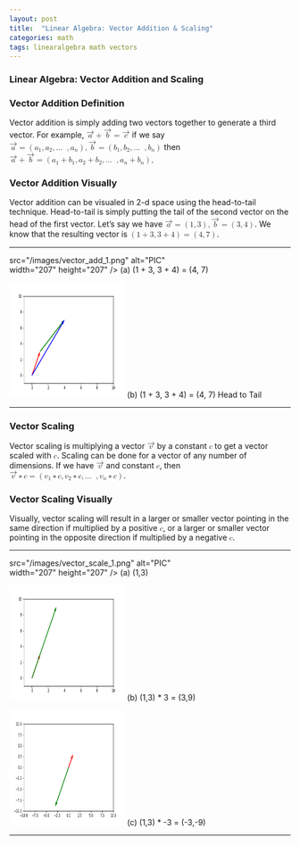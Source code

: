 ```yaml
---
layout: post
title:  "Linear Algebra: Vector Addition & Scaling"
categories: math
tags: linearalgebra math vectors
---
```


<?xml version="1.0" encoding="iso-8859-1" ?> 
<body 
>
   <h3 class="likesectionHead"><a 
 id="x1-1000"></a>Linear Algebra: Vector Addition and Scaling</h3>
<!--l. 12--><p class="noindent" >
</p>
   <h3 class="likesectionHead"><a 
 id="x1-2000"></a>Vector Addition Definition</h3>
<!--l. 13--><p class="noindent" >Vector addition is simply adding two vectors together to generate a third vector. For
example, <!--l. 14--><math 
 xmlns="http://www.w3.org/1998/Math/MathML" display="inline" ><mover 
accent="true"><mrow 
><mi 
>a</mi></mrow><mo accent="true">&#x2192;</mo></mover> <mo 
class="MathClass-bin">+</mo> <mover 
accent="true"><mrow 
><mi 
>b</mi></mrow><mo accent="true">&#x2192;</mo></mover> <mo 
class="MathClass-rel">=</mo> <mover 
accent="true"><mrow 
><mi 
>c</mi></mrow><mo accent="true">&#x2192;</mo></mover></math>
if we say <!--l. 14--><math 
 xmlns="http://www.w3.org/1998/Math/MathML" display="inline" ><mover 
accent="true"><mrow 
><mi 
>a</mi></mrow><mo accent="true">&#x2192;</mo></mover> <mo 
class="MathClass-rel">=</mo> <mrow ><mo 
class="MathClass-open">(</mo><mrow><msub><mrow 
><mi 
>a</mi></mrow><mrow 
><mn>1</mn></mrow></msub 
><mo 
class="MathClass-punc">,</mo><msub><mrow 
><mi 
>a</mi></mrow><mrow 
><mn>2</mn></mrow></msub 
><mo 
class="MathClass-punc">,</mo><mi 
class="MathClass-op">&#x2026;</mi><mo> &ApplyFunction;<!--FUNCTION APPLICATION--></mo><mo 
class="MathClass-punc">,</mo><msub><mrow 
><mi 
>a</mi></mrow><mrow 
><mi 
>n</mi></mrow></msub 
></mrow><mo 
class="MathClass-close">)</mo></mrow><mo 
class="MathClass-punc">,</mo><mover 
accent="true"><mrow 
><mi 
>b</mi></mrow><mo accent="true">&#x2192;</mo></mover> <mo 
class="MathClass-rel">=</mo> <mrow ><mo 
class="MathClass-open">(</mo><mrow><msub><mrow 
><mi 
>b</mi></mrow><mrow 
><mn>1</mn></mrow></msub 
><mo 
class="MathClass-punc">,</mo><msub><mrow 
><mi 
>b</mi></mrow><mrow 
><mn>2</mn></mrow></msub 
><mo 
class="MathClass-punc">,</mo><mi 
class="MathClass-op">&#x2026;</mi><mo> &ApplyFunction;<!--FUNCTION APPLICATION--></mo><mo 
class="MathClass-punc">,</mo><msub><mrow 
><mi 
>b</mi></mrow><mrow 
><mi 
>n</mi></mrow></msub 
></mrow><mo 
class="MathClass-close">)</mo></mrow></math>
then <!--l. 14--><math 
 xmlns="http://www.w3.org/1998/Math/MathML" display="inline" ><mover 
accent="true"><mrow 
><mi 
>a</mi></mrow><mo accent="true">&#x2192;</mo></mover> <mo 
class="MathClass-bin">+</mo> <mover 
accent="true"><mrow 
><mi 
>b</mi></mrow><mo accent="true">&#x2192;</mo></mover> <mo 
class="MathClass-rel">=</mo> <mrow ><mo 
class="MathClass-open">(</mo><mrow><msub><mrow 
><mi 
>a</mi></mrow><mrow 
><mn>1</mn></mrow></msub 
> <mo 
class="MathClass-bin">+</mo> <msub><mrow 
><mi 
>b</mi></mrow><mrow 
><mn>1</mn></mrow></msub 
><mo 
class="MathClass-punc">,</mo><msub><mrow 
><mi 
>a</mi></mrow><mrow 
><mn>2</mn></mrow></msub 
> <mo 
class="MathClass-bin">+</mo> <msub><mrow 
><mi 
>b</mi></mrow><mrow 
><mn>2</mn></mrow></msub 
><mo 
class="MathClass-punc">,</mo><mi 
class="MathClass-op">&#x2026;</mi><mo> &ApplyFunction;<!--FUNCTION APPLICATION--></mo><mo 
class="MathClass-punc">,</mo><msub><mrow 
><mi 
>a</mi></mrow><mrow 
><mi 
>n</mi></mrow></msub 
> <mo 
class="MathClass-bin">+</mo> <msub><mrow 
><mi 
>b</mi></mrow><mrow 
><mi 
>n</mi></mrow></msub 
></mrow><mo 
class="MathClass-close">)</mo></mrow></math>.
</p><!--l. 16--><p class="noindent" >
</p>
   <h3 class="likesectionHead"><a 
 id="x1-3000"></a>Vector Addition Visually</h3>
<!--l. 17--><p class="noindent" >Vector addition can be visualed in 2-d space using the head-to-tail technique. Head-to-tail is
simply putting the tail of the second vector on the head of the first vector. Let&#x2019;s say we have
<!--l. 19--><math 
 xmlns="http://www.w3.org/1998/Math/MathML" display="inline" ><mover 
accent="true"><mrow 
><mi 
>a</mi></mrow><mo accent="true">&#x2192;</mo></mover> <mo 
class="MathClass-rel">=</mo> <mrow ><mo 
class="MathClass-open">(</mo><mrow><mn>1</mn><mo 
class="MathClass-punc">,</mo><mn>3</mn></mrow><mo 
class="MathClass-close">)</mo></mrow><mo 
class="MathClass-punc">,</mo><mover 
accent="true"><mrow 
><mi 
>b</mi></mrow><mo accent="true">&#x2192;</mo></mover> <mo 
class="MathClass-rel">=</mo> <mrow ><mo 
class="MathClass-open">(</mo><mrow><mn>3</mn><mo 
class="MathClass-punc">,</mo><mn>4</mn></mrow><mo 
class="MathClass-close">)</mo></mrow></math>. We know that the
resulting vector is <!--l. 20--><math 
 xmlns="http://www.w3.org/1998/Math/MathML" display="inline" ><mrow ><mo 
class="MathClass-open">(</mo><mrow><mn>1</mn> <mo 
class="MathClass-bin">+</mo> <mn>3</mn><mo 
class="MathClass-punc">,</mo><mn>3</mn> <mo 
class="MathClass-bin">+</mo> <mn>4</mn></mrow><mo 
class="MathClass-close">)</mo></mrow> <mo 
class="MathClass-rel">=</mo> <mrow ><mo 
class="MathClass-open">(</mo><mrow><mn>4</mn><mo 
class="MathClass-punc">,</mo><mn>7</mn></mrow><mo 
class="MathClass-close">)</mo></mrow></math>.
</p>
   <hr class="figure" /><div class="figure" 
>


<!--l. 24--><p class="noindent" ></p><!--l. 26--><p class="noindent" ><img 
src="/images/vector_add_1.png" alt="PIC"  
width="207" height="207"  /> <a 
 id="x1-3001r1"></a>
<span 
class="cmr-9">(a) (1 + 3, 3 + 4) = (4, 7)</span>
</p><!--l. 30--><p class="noindent" ><img 
src="/images/vector_add_2.png" alt="PIC"  
width="207" height="207"  /> <a 
 id="x1-3002r2"></a>
<span 
class="cmr-9">(b) (1 + 3, 3 + 4) = (4, 7) Head to Tail</span>

</p>
   </div><hr class="endfigure" />
   <h3 class="likesectionHead"><a 
 id="x1-4000"></a>Vector Scaling</h3>
<!--l. 38--><p class="noindent" >Vector scaling is multiplying a vector <!--l. 38--><math 
 xmlns="http://www.w3.org/1998/Math/MathML" display="inline" ><mover 
accent="true"><mrow 
><mi 
>v</mi></mrow><mo accent="true">&#x2192;</mo></mover></math>
by a constant <!--l. 38--><math 
 xmlns="http://www.w3.org/1998/Math/MathML" display="inline" ><mi 
>c</mi></math> to get
a vector scaled with <!--l. 38--><math 
 xmlns="http://www.w3.org/1998/Math/MathML" display="inline" ><mi 
>c</mi></math>.
Scaling can be done for a vector of any number of dimensions. If we have
<!--l. 40--><math 
 xmlns="http://www.w3.org/1998/Math/MathML" display="inline" ><mover 
accent="true"><mrow 
><mi 
>v</mi></mrow><mo accent="true">&#x2192;</mo></mover></math> and
constant <!--l. 40--><math 
 xmlns="http://www.w3.org/1998/Math/MathML" display="inline" ><mi 
>c</mi></math>,
then <!--l. 40--><math 
 xmlns="http://www.w3.org/1998/Math/MathML" display="inline" ><mover 
accent="true"><mrow 
><mi 
>v</mi></mrow><mo accent="true">&#x2192;</mo></mover> <mo 
class="MathClass-bin">&#x2217;</mo> <mi 
>c</mi> <mo 
class="MathClass-rel">=</mo> <mrow ><mo 
class="MathClass-open">(</mo><mrow><msub><mrow 
><mi 
>v</mi></mrow><mrow 
><mn>1</mn></mrow></msub 
> <mo 
class="MathClass-bin">&#x2217;</mo> <mi 
>c</mi><mo 
class="MathClass-punc">,</mo><msub><mrow 
><mi 
>v</mi></mrow><mrow 
><mn>2</mn></mrow></msub 
> <mo 
class="MathClass-bin">&#x2217;</mo> <mi 
>c</mi><mo 
class="MathClass-punc">,</mo><mi 
class="MathClass-op">&#x2026;</mi><mo> &ApplyFunction;<!--FUNCTION APPLICATION--></mo><mo 
class="MathClass-punc">,</mo><msub><mrow 
><mi 
>v</mi></mrow><mrow 
><mi 
>n</mi></mrow></msub 
> <mo 
class="MathClass-bin">&#x2217;</mo> <mi 
>c</mi></mrow><mo 
class="MathClass-close">)</mo></mrow></math>.
</p><!--l. 42--><p class="noindent" >
</p>
   <h3 class="likesectionHead"><a 
 id="x1-5000"></a>Vector Scaling Visually</h3>
<!--l. 43--><p class="noindent" >Visually, vector scaling will result in a larger or smaller vector
pointing in the same direction if multiplied by a positive
<!--l. 43--><math 
 xmlns="http://www.w3.org/1998/Math/MathML" display="inline" ><mi 
>c</mi></math>, or a
larger or smaller vector pointing in the opposite direction if multiplied by a negative
<!--l. 43--><math 
 xmlns="http://www.w3.org/1998/Math/MathML" display="inline" ><mi 
>c</mi></math>.
</p>
   <hr class="figure" /><div class="figure" 
>


<!--l. 47--><p class="noindent" ></p><!--l. 49--><p class="noindent" ><img 
src="/images/vector_scale_1.png" alt="PIC"  
width="207" height="207"  /> <a 
 id="x1-5001r1"></a>
<span 
class="cmr-9">(a) (1,3)</span>
</p><!--l. 53--><p class="noindent" ><img 
src="/images/vector_scale_2.png" alt="PIC"  
width="207" height="207"  /> <a 
 id="x1-5002r2"></a>
<span 
class="cmr-9">(b) (1,3) * 3 = (3,9)</span>
</p><!--l. 57--><p class="noindent" ><img 
src="/images/vector_scale_3.png" alt="PIC"  
width="207" height="207"  /> <a 
 id="x1-5003r3"></a>
<span 
class="cmr-9">(c) (1,3) * -3 = (-3,-9)</span>

</p>
   </div><hr class="endfigure" />
    
</body> 